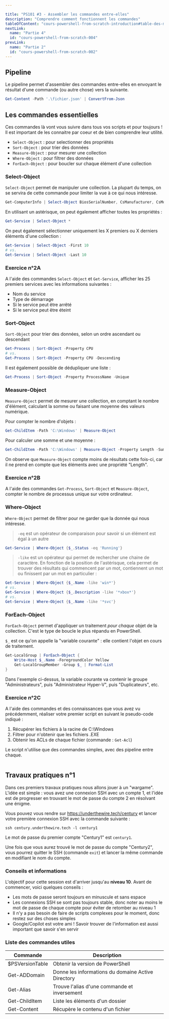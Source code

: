 ```yaml
---

title: "PS101 #3 - Assembler les commandes entre-elles"
description: "Comprendre comment fonctionnent les commandes"
tableOfContent: "cours-powershell-from-scratch-introduction#table-des-matières"
nextLink:
  name: "Partie 4"
  id: "cours-powershell-from-scratch-004"
prevLink:
  name: "Partie 2"
  id: "cours-powershell-from-scratch-002"
---
```


## Pipeline

Le pipeline permet d'assembler des commandes entre-elles en envoyant le résultat d'une commande (ou autre chose) vers la suivante.

```powershell
Get-Content -Path '.\fichier.json' | ConvertFrom-Json
```

## Les commandes essentielles

Ces commandes là vont vous suivre dans tous vos scripts et pour toujours ! Il est important de les connaitre par coeur et de bien comprendre leur utilité.

- `Select-Object` : pour selectionner des propriétés
- `Sort-Object` : pour trier des données
- `Measure-Object` : pour mesurer une collection
- `Where-Object` : pour filtrer des données
- `ForEach-Object` : pour boucler sur chaque élément d'une collection

### Select-Object

`Select-Object` permet de manipuler une collection. La plupart du temps, on se servira de cette commande pour limiter la vue à ce qui nous intéresse.

```powershell
Get-ComputerInfo | Select-Object BiosSerialNumber, CsManufacturer, CsModel, CsProcessors
```

En utilisant un astérisque, on peut également afficher toutes les propriétés :

```powershell
Get-Service | Select-Object *
```

On peut également sélectionner uniquement les X premiers ou X derniers éléments d'une collection :

```powershell
Get-Service | Select-Object -First 10
# vs.
Get-Service | Select-Object -Last 10
```

### Exercice n°2A

A l'aide des commandes `Select-Object` et `Get-Service`, afficher les 25 premiers services avec les informations suivantes :

- Nom du service
- Type de démarrage
- Si le service peut être arrêté
- Si le service peut être éteint

### Sort-Object

`Sort-Object` pour trier des données, selon un ordre ascendant ou descendant

```powershell
Get-Process | Sort-Object -Property CPU
# vs.
Get-Process | Sort-Object -Property CPU -Descending
```

Il est également possible de dédupliquer une liste :

```powershell
Get-Process | Sort-Object -Property ProcessName -Unique
```

### Measure-Object

`Measure-Object` permet de mesurer une collection, en comptant le nombre d'élément, calculant la somme ou faisant une moyenne des valeurs numérique.

Pour compter le nombre d'objets :

```powershell
Get-ChildItem -Path 'C:\Windows' | Measure-Object
```

Pour calculer une somme et une moyenne :

```powershell
Get-ChildItem -Path 'C:\Windows' | Measure-Object -Property Length -Sum -Average
```

On observe que `Measure-Object` compte moins de résultats cette fois-ci, car il ne prend en compte que les éléments avec une propriété "Length".

### Exercice n°2B

A l'aide des commandes `Get-Process`, `Sort-Object` et `Measure-Object`, compter le nombre de processus unique sur votre ordinateur.

### Where-Object

`Where-Object` permet de filtrer pour ne garder que la donnée qui nous intéresse.

> `-eq` est un opérateur de comparaison pour savoir si un élément est égal à un autre

```powershell
Get-Service | Where-Object {$_.Status -eq 'Running'}
```

> `-like` est un opérateur qui permet de rechercher une chaine de caractère. En fonction de la position de l'astérisque, cela permet de trouver des résultats qui commencent par un mot, contiennent un mot ou finissent par un mot en particulier :

```powershell
Get-Service | Where-Object {$_.Name -like 'win*'}
# vs.
Get-Service | Where-Object {$_.Description -like '*xbox*'}
# vs.
Get-Service | Where-Object {$_.Name -like '*svc'}
```

### ForEach-Object

`ForEach-Object` permet d'appliquer un traitement *pour chaque* objet de la collection. C'est le type de boucle le plus répandu en PowerShell.

`$_` est ce qu'on appelle la "variable courante" : elle contient l'objet en cours de traitement.

```powershell
Get-LocalGroup | ForEach-Object {
    Write-Host $_.Name -ForegroundColor Yellow
    Get-LocalGroupMember -Group $_ | Format-List
}
```

Dans l'exemple ci-dessus, la variable courante va contenir le groupe "Administrateurs", puis "Administrateur Hyper-V", puis "Duplicateurs", etc.

### Exercice n°2C

A l'aide des commandes et des connaissances que vous avez vu précédemment, réaliser votre premier script en suivant le pseudo-code indiqué :

1. Récupérer les fichiers à la racine de C:\Windows
2. Filtrer pour n'obtenir que les fichiers .EXE
3. Obtenir les ACLs de chaque fichier (commande : `Get-Acl`)

Le script n'utilise que des commandes simples, avec des pipeline entre chaque.

```powershell

```

## Travaux pratiques n°1

Dans ces premiers travaux pratiques nous allons jouer à un "wargame". L'idée est simple : vous avez une connexion SSH avec un compte 1, et l'idée est de progresser en trouvant le mot de passe du compte 2 en résolvant une énigme.

Vous pouvez vous rendre sur <https://underthewire.tech/century> et lancer votre première connexion SSH avec la commande suivante :

```plaintext
ssh century.underthewire.tech -l century1
```

Le mot de passe du premier compte "Century1" est `century1`.

Une fois que vous aurez trouvé le mot de passe du compte "Century2", vous pourrez quitter le SSH (commande `exit`) et lancer la même commande en modifiant le nom du compte.

### Conseils et informations

L'objectif pour cette session est d'arriver jusqu'au **niveau 10**. Avant de commencer, voici quelques conseils :

- Les mots de passe seront toujours en minuscule et sans espace
- Les connexions SSH se sont pas toujours stable, donc noter au moins le mot de passe de chaque compte pour éviter de retomber au niveau 1
- Il n'y a pas besoin de faire de scripts complexes pour le moment, donc restez sur des choses simples
- Google/Copilot est votre ami ! Savoir trouver de l'information est aussi important que savoir s'en servir

### Liste des commandes utiles

Commande | Description
-------- | -----------
$PSVersionTable | Obtenir la version de PowerShell
Get-ADDomain | Donne les informations du domaine Active Directory
Get-Alias | Trouve l'alias d'une commande et inversement
Get-ChildItem | Liste les éléments d'un dossier
Get-Content | Récupère le contenu d'un fichier
